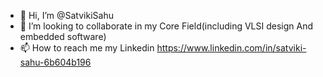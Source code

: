 - 👋 Hi, I’m @SatvikiSahu 
- 💞️ I’m looking to collaborate in my Core Field(including VLSI design And embedded software)
- 📫 How to reach me my Linkedin https://www.linkedin.com/in/satviki-sahu-6b604b196

<!---
SatvikiSahu/SatvikiSahu is a ✨ special ✨ repository because its `README.md` (this file) appears on your GitHub profile.
You can click the Preview link to take a look at your changes.
--->
